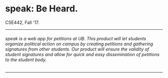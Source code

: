 # speak: Be Heard.
CSE442, Fall '17. 
___

###### speak is a web app for petitions at UB. This product will let students organize political action on campus by creating petitions and gathering signatures from other students. Our product will ensure the validity of student signatures and allow for quick and easy dissemination of petitions to the student body.

___
